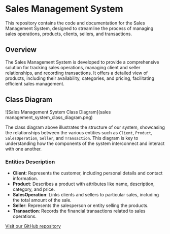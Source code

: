 # Sales Management System

This repository contains the code and documentation for the Sales Management System, designed to streamline the process of managing sales operations, products, clients, sellers, and transactions.

## Overview

The Sales Management System is developed to provide a comprehensive solution for tracking sales operations, managing client and seller relationships, and recording transactions. It offers a detailed view of products, including their availability, categories, and pricing, facilitating efficient sales management.

## Class Diagram

![Sales Management System Class Diagram](sales management_system_class_diagram.png)

The class diagram above illustrates the structure of our system, showcasing the relationships between the various entities such as `Client`, `Product`, `SalesOperation`, `Seller`, and `Transaction`. This diagram is key to understanding how the components of the system interconnect and interact with one another.

### Entities Description

- **Client**: Represents the customer, including personal details and contact information.
- **Product**: Describes a product with attributes like name, description, category, and price.
- **SalesOperation**: Links clients and sellers to particular sales, including the total amount of the sale.
- **Seller**: Represents the salesperson or entity selling the products.
- **Transaction**: Records the financial transactions related to sales operations.


[Visit our GitHub repository](https://github.com/aIbrahiim/sales-management-system)

